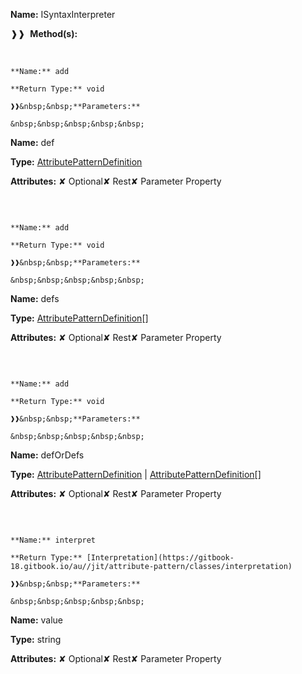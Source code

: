**Name:** ISyntaxInterpreter

❱❱&nbsp;&nbsp;**Method(s):**

&nbsp;&nbsp;&nbsp;&nbsp;&nbsp;
```
**Name:** add

**Return Type:** void

❱❱&nbsp;&nbsp;**Parameters:**

&nbsp;&nbsp;&nbsp;&nbsp;&nbsp;
```
**Name:** def

**Type:** [AttributePatternDefinition](https://gitbook-18.gitbook.io/au//jit/attribute-pattern/interfaces/attributepatterndefinition)

**Attributes:** ✘ Optional✘ Rest✘ Parameter Property

```

```

&nbsp;&nbsp;&nbsp;&nbsp;&nbsp;
```
**Name:** add

**Return Type:** void

❱❱&nbsp;&nbsp;**Parameters:**

&nbsp;&nbsp;&nbsp;&nbsp;&nbsp;
```
**Name:** defs

**Type:** [AttributePatternDefinition](https://gitbook-18.gitbook.io/au//jit/attribute-pattern/interfaces/attributepatterndefinition)[]

**Attributes:** ✘ Optional✘ Rest✘ Parameter Property

```

```

&nbsp;&nbsp;&nbsp;&nbsp;&nbsp;
```
**Name:** add

**Return Type:** void

❱❱&nbsp;&nbsp;**Parameters:**

&nbsp;&nbsp;&nbsp;&nbsp;&nbsp;
```
**Name:** defOrDefs

**Type:** [AttributePatternDefinition](https://gitbook-18.gitbook.io/au//jit/attribute-pattern/interfaces/attributepatterndefinition) | [AttributePatternDefinition](https://gitbook-18.gitbook.io/au//jit/attribute-pattern/interfaces/attributepatterndefinition)[]

**Attributes:** ✘ Optional✘ Rest✘ Parameter Property

```

```

&nbsp;&nbsp;&nbsp;&nbsp;&nbsp;
```
**Name:** interpret

**Return Type:** [Interpretation](https://gitbook-18.gitbook.io/au//jit/attribute-pattern/classes/interpretation)

❱❱&nbsp;&nbsp;**Parameters:**

&nbsp;&nbsp;&nbsp;&nbsp;&nbsp;
```
**Name:** value

**Type:** string

**Attributes:** ✘ Optional✘ Rest✘ Parameter Property

```

```

